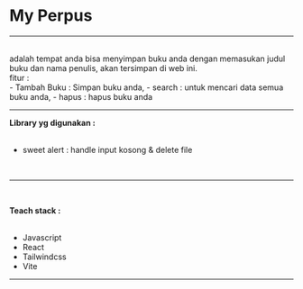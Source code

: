 # **My Perpus**
<hr>
<br>
    adalah tempat anda bisa menyimpan buku anda dengan memasukan judul buku dan nama penulis,
    akan tersimpan di web ini.
<br>
    fitur : 
    <br>
    -   Tambah Buku : Simpan buku anda,
    -   search : untuk mencari data semua buku anda,
    -   hapus : hapus buku anda

<br>

<hr>

**Library yg digunakan :**
<br>
<br>
-   sweet alert : handle input kosong & delete file

<br>
<hr>
<br>

**Teach stack :**
<br>
<br>
-   Javascript
-   React
-   Tailwindcss
-   Vite
<hr>
